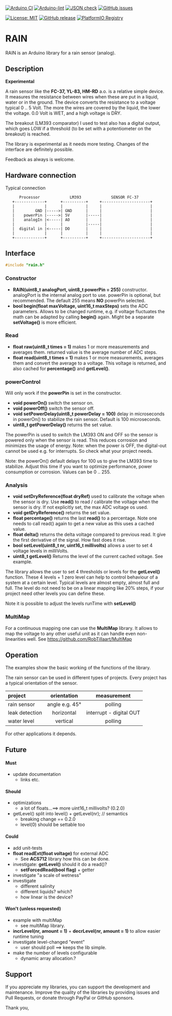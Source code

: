 
[![Arduino CI](https://github.com/RobTillaart/RAIN/workflows/Arduino%20CI/badge.svg)](https://github.com/marketplace/actions/arduino_ci)
[![Arduino-lint](https://github.com/RobTillaart/RAIN/actions/workflows/arduino-lint.yml/badge.svg)](https://github.com/RobTillaart/RAIN/actions/workflows/arduino-lint.yml)
[![JSON check](https://github.com/RobTillaart/RAIN/actions/workflows/jsoncheck.yml/badge.svg)](https://github.com/RobTillaart/RAIN/actions/workflows/jsoncheck.yml)
[![GitHub issues](https://img.shields.io/github/issues/RobTillaart/RAIN.svg)](https://github.com/RobTillaart/RAIN/issues)

[![License: MIT](https://img.shields.io/badge/license-MIT-green.svg)](https://github.com/RobTillaart/RAIN/blob/master/LICENSE)
[![GitHub release](https://img.shields.io/github/release/RobTillaart/RAIN.svg?maxAge=3600)](https://github.com/RobTillaart/RAIN/releases)
[![PlatformIO Registry](https://badges.registry.platformio.org/packages/robtillaart/library/RAIN.svg)](https://registry.platformio.org/libraries/robtillaart/RAIN)


# RAIN

RAIN is an Arduino library for a rain sensor (analog).


## Description

**Experimental**

A rain sensor like the **FC-37, YL-83, HM-RD** a.o. is a relative simple device.
It measures the resistance between wires when these are put in a liquid, water or in the ground.
The device converts the resistance to a voltage typical 0 .. 5 Volt.
The more the wires are covered by the liquid, the lower the voltage.
0.0 Volt is WET, and a high voltage is DRY.

The breakout (LM393 comparator) I used to test also has a digital output,
which goes LOW if a threshold (to be set with a potentiometer on the breakout) is reached.

The library is experimental as it needs more testing.
Changes of the interface are definitely possible.

Feedback as always is welcome.


## Hardware connection

Typical connection

```
      Processor             LM393             SENSOR FC-37
   +-------------+      +----------+     +---------------------+
   |             |      |          |     |                     |
   |         GND |----->| GND      |     |                     |
   |    powerPin |----->| 5V       |-----|                     |
   |    analogIn |<-----| AO       |     |                     |
   |             |      |          |-----|                     |
   |  digital in |<-----| DO       |     |                     |
   |             |      |          |     |                     |
   +-------------+      +----------+     +---------------------+

```


## Interface

```cpp
#include "rain.h"
```

### Constructor

- **RAIN(uint8_t analogPort, uint8_t powerPin = 255)** constructor.
analogPort is the internal analog port to use.
powerPin is optional, but recommended.
The default 255 means **NO** powerPin selected.
- **bool begin(float maxVoltage, uint16_t maxSteps)** sets the ADC parameters.
Allows to be changed runtime, e.g. if voltage fluctuates the math can be adapted by calling **begin()** again.
Might be a separate **setVoltage()** is more efficient.


### Read

- **float raw(uint8_t times = 1)** makes 1 or more measurements and averages them.
returned value is the average number of ADC steps.
- **float read(uint8_t times = 1)** makes 1 or more measurements, averages them and convert the average to a voltage.
This voltage is returned, and also cached for **percentage()** and **getLevel()**.


### powerControl

Will only work if the **powerPin** is set in the constructor.

- **void powerOn()** switch the sensor on.
- **void powerOff()** switch the sensor off.
- **void setPowerDelay(uint8_t powerDelay = 100)** delay in microseconds
in powerOn() to stabilize the rain sensor.
Default is 100 microseconds.
- **uint8_t getPowerDelay()** returns the set value.

The powerPin is used to switch the LM393 ON and OFF so the sensor is powered
only when the sensor is read.
This reduces corrosion and minimizes the usage of energy.
Note: when the power is OFF, the digital-out cannot be used e.g. for interrupts.
So check what your project needs.

Note: the powerOn() default delays for 100 us to give the LM393 time to stabilize.
Adjust this time if you want to optimize performance, power consumption or corrosion.
Values can be 0 .. 255.


### Analysis

- **void setDryReference(float dryRef)** used to calibrate the voltage when the sensor is dry.
Use **read()** to read / calibrate the voltage when the sensor is dry.
If not explicitly set, the max ADC voltage os used.
- **void getDryReference()** returns the set value.
- **float percentage()** returns the last **read()** to a percentage.
Note one needs to call read() again to get a new value as this uses a cached value.
- **float delta()** returns the delta voltage compared to previous read.
It give the first derivative of the signal. How fast does it rise.
- **bool setLevel(uint8_t nr, uint16_t millivolts)** allows a user to set 4 voltage levels in milliVolts.
- **uint8_t getLevel()**
Returns the level of the current cached voltage.
See example.

The library allows the user to set 4 thresholds or levels for the **getLevel()** function.
These 4 levels + 1 zero level can help to control behaviour of a system at a certain level.
Typical levels are almost empty, almost full and full.
The level do not need to be on a linear mapping like 20% steps, if your project need
other levels you can define these.

Note it is possible to adjust the levels runTime with **setLevel()**


### MultiMap

For a continuous mapping one can use the **MultiMap** library.
It allows to map the voltage to any other useful unit as it can handle
even non-linearities well.
See https://github.com/RobTillaart/MultiMap


## Operation

The examples show the basic working of the functions of the library.

The rain sensor can be used in different types of projects.
Every project has a typical orientation of the sensor.

|  project         |  orientation     |  measurement  |
|:-----------------|:----------------:|:-------------:|
|  rain sensor     |  angle e.g. 45°  |  polling
|  leak detection  |  horizontal      |  interrupt - digital OUT
|  water level     |  vertical        |  polling

For other applications it depends.


## Future

#### Must

- update documentation
  - links etc.

#### Should

- optimizations
  - a lot of floats...==> more uint16_t millivolts? (0.2.0)
- getLevel() split into level() + getLevel(nr);  //  semantics
  - breaking change == 0.2.0
  - level(0) should be settable too

#### Could

- add unit-tests
- **float readExt(float voltage)** for external ADC
  - See **ACS712** library how this can be done.
- investigate: **getLevel()** should it do a read()?
  - **setForcedRead(bool flag)** + getter
- investigate "a scale of wetness"
- investigate
  - different salinity
  - different liquids? which?
  - how linear is the device?

#### Won't (unless requested)

- example with multiMap
  - see multiMap library.
- **incrLevel(nr, amount = 1)** + **decrLevel(nr, amount = 1)**
  to allow easier runtime tuning
- investigate level-changed "event"
  - user should poll ==> keeps the lib simple.
- make the number of levels configurable
  - dynamic array allocation.?


## Support

If you appreciate my libraries, you can support the development and maintenance.
Improve the quality of the libraries by providing issues and Pull Requests, or
donate through PayPal or GitHub sponsors.

Thank you,

